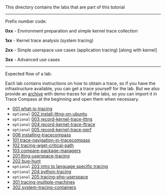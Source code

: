 This directory contains the labs that are part of this tutorial

- - -

Prefix number code:

**0xx** - Environment preparation and simple kernel trace collection

**1xx** - Kernel trace analysis (system tracing)

**2xx** - Simple userspace use cases (application tracing) [along with kernel]

**3xx** - Advanced use cases

---

Expected flow of a lab:

Each lab contains instructions on how to obtain a trace, so if you have the infrastructure available, you can get a trace yourself for the lab. But we also provide an [archive](TraceCompassTutorialTraces.tgz) with demo traces for all the labs, so you can import it in Trace Compass at the beginning and open them when necessary.


* [001 what-is-tracing](001-what-is-tracing)
* `optional` [002 install-lttng-on-ubuntu](002-install-lttng-on-ubuntu)
* `optional` [003 record-kernel-trace-lttng](003-record-kernel-trace-lttng)
* `optional` [004 record-kernel-trace-ftrace](004-record-kernel-trace-ftrace)
* `optional` [005 record-kernel-trace-perf](005-record-kernel-trace-perf)
* [006 installing-tracecompass](006-installing-tracecompass)
* [101 trace-navigation-in-tracecompass](101-trace-navigation-in-tracecompass)
* [102 tracing-wget-critical-path](102-tracing-wget-critical-path)
* [103 compare-package-managers](103-compare-package-managers)
* [201 lttng-userspace-tracing](201-lttng-userspace-tracing)
* [202 bug-hunt](202-bug-hunt)
* `optional` [203 intro to language specific tracing](203-intro-to-language-specific-tracing)
* `optional` [204 python-tracing](204-python-tracing)
* `optional` [205 tracing-php-userspace](205-tracing-php-userspace)
* [301 tracing-multiple-machines](301-tracing-multiple-machines)
* [302 system-tracing-containers](302-system-tracing-containers)
